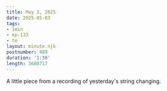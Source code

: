 ```yaml
---
title: May 3, 2025
date: 2025-05-03
tags:
- 1min
- ep-133
- te
layout: minute.njk
postnumber: 489
duration: '1:30'
length: 3600717
---
```

A little piece from a recording of yesterday's string changing. 